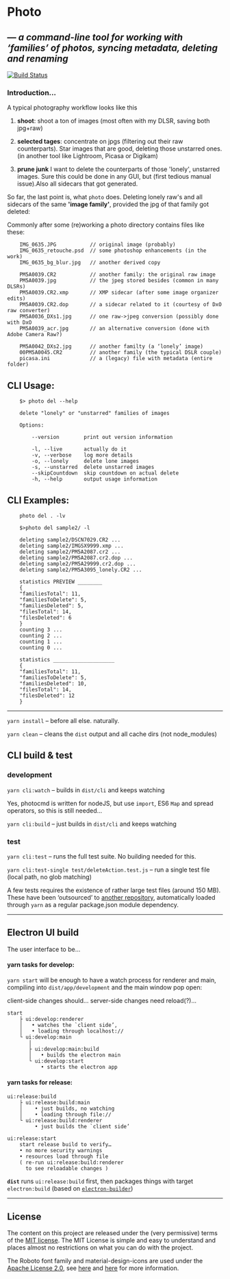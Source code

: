 # Photo

## — _a command-line tool for working with ‘families’ of photos, syncing metadata, deleting and renaming_

[![Build Status](https://travis-ci.com/nocke/photocmd.svg?branch=master)](https://travis-ci.com/nocke/photocmd)

### Introduction...

A typical photography workflow looks like this

1. **shoot**: shoot a ton of images (most often with my DLSR, saving both jpg+raw)
2. **selected tages**: concentrate on jpgs (filtering out their raw counterparts). Star images that are good, deleting those unstarred ones. (in another tool like Lightroom, Picasa or Digikam)

3. **prune junk** I want to delete the counterparts of those 'lonely', unstarred images. Sure this could be done in any GUI, but (first tedious manual issue).Also all sidecars that got generated.

So far, the last point is, what `photo` does. Deleting lonely raw's and all sidecars of the same **'image family'**, provided the jpg of that family got deleted:

Commonly after some (re)working a photo directory contains files like these:

```
    IMG_0635.JPG           // original image (probably)
    IMG_0635_retouche.psd  // some photoshop enhancements (in the work)
    IMG_0635_bg_blur.jpg   // another derived copy

    PM5A0039.CR2           // another family: the original raw image
    PM5A0039.jpg           // the jpeg stored besides (common in many DLSRs)
    PM5A0039.CR2.xmp       // XMP sidecar (after some image organizer edits)
    PM5A0039.CR2.dop       // a sidecar related to it (courtesy of DxO raw converter)
    PM5A0036_DXs1.jpg      // one raw->jpeg conversion (possibly done with DxO
    PM5A0039_acr.jpg       // an alternative conversion (done with Adobe Camera Raw?)

    PM5A0042_DXs2.jpg      // another familty (a ‘lonely’ image)
    00PM5A0045.CR2         // another family (the typical DSLR couple)
    picasa.ini             // a (legacy) file with metadata (entire folder)
```

## CLI Usage:

```
    $> photo del --help

    delete "lonely" or "unstarred" families of images

    Options:

        --version        print out version information

        -l, --live       actually do it
        -v, --verbose    log more details
        -o, --lonely     delete lone images
        -s, --unstarred  delete unstarred images
        --skipCountdown  skip countdown on actual delete
        -h, --help       output usage information
```

## CLI Examples:

```
    photo del . -lv

    $>photo del sample2/ -l

    deleting sample2/DSCN7029.CR2 ...
    deleting sample2/IMGSX9999.xmp ...
    deleting sample2/PM5A2087.cr2 ...
    deleting sample2/PM5A2087.cr2.dop ...
    deleting sample2/PM5A29999.cr2.dop ...
    deleting sample2/PM5A3095_lonely.CR2 ...

    statistics PREVIEW ________
    {
    "familiesTotal": 11,
    "familiesToDelete": 5,
    "familiesDeleted": 5,
    "filesTotal": 14,
    "filesDeleted": 6
    }
    counting 3 ...
    counting 2 ...
    counting 1 ...
    counting 0 ...

    statistics ____________________
    {
    "familiesTotal": 11,
    "familiesToDelete": 5,
    "familiesDeleted": 10,
    "filesTotal": 14,
    "filesDeleted": 12
    }

```
----

`yarn install` – before all else. naturally.

`yarn clean` – cleans the `dist` output and all cache dirs (not node_modules)


## CLI build & test

### development

`yarn cli:watch` – builds in `dist/cli` and keeps watching

Yes, photocmd is written for nodeJS, but use `import`, ES6 `Map` and spread operators, so this is still needed...

`yarn cli:build` – just builds in `dist/cli` and keeps watching

### test

`yarn cli:test` – runs the full test suite. No building needed for this.

`yarn cli:test-single test/deleteAction.test.js` – run a single test file (local path, no glob matching)

A few tests requires the existence of rather large test files (around 150 MB). These have been ‘outsourced’ to [another repository](https://github.com/nocke/photocmd-testfiles), automatically loaded through `yarn` as a regular package.json module dependency.

----
## Electron UI build

The user interface to be...

#### yarn tasks for develop:

`yarn start` will be enough to have a watch process for renderer and main, compiling into `dist/app/development` and the main window pop open:

client-side changes should...
server-side changes need reload(?)...

```
start
    ├ ui:develop:renderer
    │   • watches the `client side’,
    │   • loading through localhost://
    └ ui:develop:main
       │
       ├ ui:develop:main:build
       │   • builds the electron main
       └ ui:develop:start
           • starts the electron app
```

#### yarn tasks for release:

```
ui:release:build
    ├ ui:release:build:main
    │    • just builds, no watching
    │    • loading through file://
    └ ui:release:build:renderer
         • just builds the `client side’

ui:release:start
    start release build to verify…
    • no more security warnings
    • resources load through file
    ( re-run ui:release:build:renderer
      to see reloadable changes )
```

**`dist`** runs `ui:release:build` first, then packages things with target `electron:build` (based on [`electron-builder`](https://github.com/electron-userland/electron-builder))

----
## License

The content on this project are released under the (very permissive) terms of the [MIT license](LICENSE). The MIT License is simple and easy to understand and places almost no restrictions on what you can do with the project.

The Roboto font family and material-design-icons are used under the [Apache License 2.0](https://www.apache.org/licenses/LICENSE-2.0), see [here](https://fonts.google.com/specimen/Roboto) and [here](https://google.github.io/material-design-icons/#licensing) for more information.

